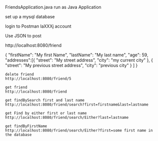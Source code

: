 FriendsApplication.java run as Java Application

set up a mysql database

login to Postman laXXXj account

Use JSON to post

http://localhost:8080/friend

{
	"firstName": "My first Name",
	"lastName": "My last name",
	"age": 59,
	"addresses":[{
		"street": "My street address",
		"city": "my current city"
	},
	{	"street": "My previous street address",
		"city": "previous city"
	}
   ]
}


	delete friend
	http://localhost:8080/friend/5
	
	get friend
	http://localhost:8080/friend
	
	get findBySearch first and last name
	http://localhost:8080/friend/search?first=firstname&last=lastname
	
	get Find by either first or last name
	http://localhost:8080/friend/search/Either?last=lastname
	
	get findByFirstName
    http://localhost:8080/friend/search/Either?first=some first name in the database	
	